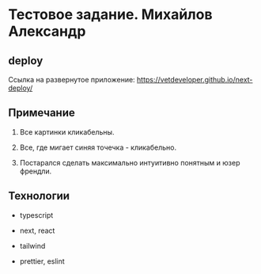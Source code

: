 # Тестовое задание. Михайлов Александр

## deploy

Ссылка на развернутое приложение: https://vetdeveloper.github.io/next-deploy/

## Примечание

1. Все картинки кликабельны.

2. Все, где мигает синяя точечка - кликабельно.

3. Постарался сделать максимально интуитивно понятным и юзер френдли.

## Технологии

- typescript

- next, react

- tailwind

- prettier, eslint
